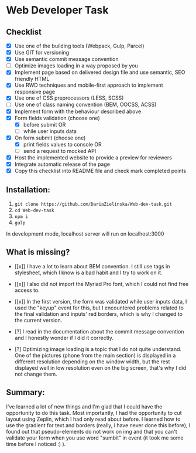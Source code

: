 # Web Developer Task

## Checklist
- [X] Use one of the building tools (Webpack, Gulp, Parcel)
- [X] Use GIT for versioning
- [X] Use semantic commit message convention
- [ ] Optimize images loading in a way proposed by you
- [X] Implement page based on delivered design file and use semantic, SEO friendly HTML
- [X] Use RWD techniques and mobile-first approach to implement responsive page
- [X] Use one of CSS preprocessors (LESS, SCSS)
- [ ] Use one of class naming convention (BEM, OOCSS, ACSS)
- [X] Implement form with the behaviour described above
- [X] Form fields validation (choose one)
   - [X] before submit OR
   - [ ] while user inputs data
- [X] On form submit (choose one)
   -  [X] print fields values to console OR
   -  [ ] send a request to mocked API
- [X] Host the implemented website to provide a preview for reviewers
- [X] Integrate automatic release of the page
- [X] Copy this checklist into README file and check mark completed points

## Installation:
1. `git clone https://github.com/DariaZielinska/Web-dev-task.git`
2. `cd Web-dev-task`
3. `npm i`
4. `gulp`

In development mode, localhost server will run on localhost:3000 

## What is missing? 

- [[x]] I have a lot to learn about BEM convention. I still use tags in stylesheet, which I know is a bad habit and I try to work on it. 
- [[x]] I also did not import the Myriad Pro font, which I could not find free access to. 
- [[x]] In the first version, the form was validated while user inputs data, I used the "keyup" event for this, but I encountered problems related to the final validation and inputs' red borders, which is why I changed to the current version.

- [?] I read in the documentation about the commit message convention and I honestly wonder if I did it correctly.
- [?] Optimizing image loading is a topic that I do not quite understand. One of the pictures (phone from the main section) is displayed in a different resolution depending on the window width, but the rest displayed well in low resolution even on the big screen, that's why I did not change them. 

## Summary:

I've learned a lot of new things and I'm glad that I could have the opportunity to do this task. Most importantly, I had the opportunity to cut layout using Zeplin, which I had only read about before. I learned how to use the gradient for text and borders (really, i have never done this before), I found out that pseudo-elements do not work on img and that you can't validate your form when you use word "sumbit" in event (it took me some time before I noticed :) ). 

